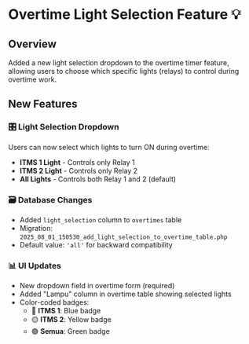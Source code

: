 # Overtime Light Selection Feature 💡

## Overview

Added a new light selection dropdown to the overtime timer feature, allowing users to choose which specific lights (relays) to control during overtime work.

## New Features

### 🎛️ Light Selection Dropdown

Users can now select which lights to turn ON during overtime:

- **ITMS 1 Light** - Controls only Relay 1
- **ITMS 2 Light** - Controls only Relay 2
- **All Lights** - Controls both Relay 1 and 2 (default)

### 🗃️ Database Changes

- Added `light_selection` column to `overtimes` table
- Migration: `2025_08_01_150530_add_light_selection_to_overtime_table.php`
- Default value: `'all'` for backward compatibility

### 📊 UI Updates

- New dropdown field in overtime form (required)
- Added "Lampu" column in overtime table showing selected lights
- Color-coded badges:
  - 🔵 **ITMS 1**: Blue badge
  - 🟡 **ITMS 2**: Yellow badge
  - 🟢 **Semua**: Green badge

## How It Works

### 🔧 Smart Relay Control Logic

The system now intelligently controls relays based on light selection:

```javascript
// Multiple overtimes can have different light selections
// System combines all active selections:

Active Overtimes:
- Overtime #1: light_selection = 'itms1' → Relay1 ON
- Overtime #2: light_selection = 'itms2' → Relay2 ON
Result: Both Relay1 AND Relay2 will be ON

Active Overtimes:
- Overtime #1: light_selection = 'all' → Both ON
- Overtime #2: light_selection = 'itms1' → Relay1 ON
Result: Both Relay1 AND Relay2 will be ON (because 'all' includes both)
```

### 📝 Form Validation

- Light selection is now **required** field
- Validates against: `'itms1'`, `'itms2'`, `'all'`
- Default selection: Empty (forces user to choose)

### 🔄 Backend Integration

- **Livewire Component**: Added `$light_selection` property
- **Model**: Added to `fillable` array in Overtime model
- **Validation**: Added rules and messages
- **Edit Mode**: Properly loads and saves light selection

### 🚀 JavaScript Updates

- **Form Data**: Includes `light_selection` in form submission
- **Validation**: Checks that light selection is chosen
- **Table Update**: Shows light selection badges
- **Relay Control**: Smart logic to combine multiple active overtimes

## Code Changes Summary

### 1. Database Migration

```php
Schema::table('overtimes', function (Blueprint $table) {
    $table->string('light_selection')->default('all')->after('notes');
});
```

### 2. View Form Addition

```html
<select wire:model="light_selection" required>
  <option value="">-- Pilih Lampu --</option>
  <option value="itms1">ITMS 1 Light (Relay 1)</option>
  <option value="itms2">ITMS 2 Light (Relay 2)</option>
  <option value="all">Semua Lampu (ITMS 1 & 2)</option>
</select>
```

### 3. Smart Relay Control

```javascript
// Determine which relays should be ON based on light selection
let relay1ShouldBeOn = false;
let relay2ShouldBeOn = false;

activeOvertimes.forEach((overtime) => {
  const lightSelection = overtime.light_selection || "all";
  if (lightSelection === "itms1" || lightSelection === "all") {
    relay1ShouldBeOn = true;
  }
  if (lightSelection === "itms2" || lightSelection === "all") {
    relay2ShouldBeOn = true;
  }
});
```

## Usage Instructions

### 👤 For Users:

1. **Create Overtime**: Fill form and select desired lights from dropdown
2. **View History**: See which lights were selected in the table
3. **Edit Overtime**: Light selection can be modified when editing

### 🔧 For Developers:

1. **Run Migration**: `php artisan migrate` to add the new column
2. **Default Behavior**: Existing overtime entries default to 'all' lights
3. **ESP32 Compatibility**: Works with simplified ESP32 code that reads Firebase relay values

## Benefits

### ✅ **Energy Efficiency**

- Turn on only needed lights during overtime
- Reduce power consumption when only specific areas are used

### ✅ **Flexibility**

- Different departments can control different lights
- Multiple simultaneous overtimes with different light requirements

### ✅ **User-Friendly**

- Clear dropdown options with descriptive labels
- Visual feedback in table showing selected lights

### ✅ **Backward Compatible**

- Existing overtime entries work normally (default to 'all')
- No breaking changes to current functionality

## Testing

### 🧪 Test Scenarios:

1. **Single ITMS 1**: Create overtime with ITMS 1 → Only Relay1 should turn ON
2. **Single ITMS 2**: Create overtime with ITMS 2 → Only Relay2 should turn ON
3. **All Lights**: Create overtime with All → Both relays should turn ON
4. **Multiple Overtimes**: Create multiple with different selections → Combined relay control
5. **Edit Function**: Edit existing overtime → Light selection updates correctly

### 📊 Expected Results:

- Dropdown is required and validates properly
- Table shows correct light badges
- Firebase receives correct relay values
- ESP32 responds to specific relay commands
- Multiple active overtimes combine selections correctly

## Future Enhancements

### 🔮 Potential Additions:

- **More Relay Options**: Add ITMS 3, 4, etc. when available
- **Custom Light Names**: Allow users to set custom names for each relay
- **Schedule Integration**: Different light selections for different time periods
- **Department Defaults**: Set default light selections per department
- **Power Monitoring**: Show energy usage per selected light combination
